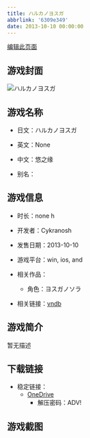 ```yaml
---
title: ハルカノヨスガ
abbrlink: '6309e349'
date: 2013-10-10 00:00:00
---
```

[编辑此页面](https://github.com/ACG-3/ADV3-source/blob/main/source/_posts/games/%E3%83%8F%E3%83%AB%E3%82%AB%E3%83%8E%E3%83%A8%E3%82%B9%E3%82%AC.md)

## 游戏封面

![ハルカノヨスガ](https://pan.timero.xyz/onedrive/img_lib_001/%E3%83%8F%E3%83%AB%E3%82%AB%E3%83%8E%E3%83%A8%E3%82%B9%E3%82%AC_cover.avif)


## 游戏名称

- 日文：ハルカノヨスガ
- 英文：None
- 中文：悠之缘

- 别名：


## 游戏信息

- 时长：none h
- 开发者：Cykranosh
- 发售日期：2013-10-10
- 游戏平台：win, ios, and
- 相关作品：
   - 角色：ヨスガノソラ

- 相关链接：[vndb](https://vndb.org/v14389)


## 游戏简介

暂无描述


## 下载链接

- 稳定链接：
    - [OneDrive](https://pan.timero.xyz/onedrive/adv_lib_001/%E3%83%8F%E3%83%AB%E3%82%AB%E3%83%8E%E3%83%A8%E3%82%B9%E3%82%AC)
        - 解压密码：ADV!



## 游戏截图


